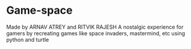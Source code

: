 # Game-space
Made by ARNAV ATREY and RITVIK RAJESH
A nostalgic experience for gamers by recreating games like space invaders, mastermind, etc using python and turtle
